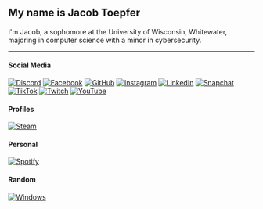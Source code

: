 
## My name is Jacob Toepfer
I'm Jacob, a sophomore at the University of Wisconsin, Whitewater, majoring in computer science with a minor in cybersecurity.
***
#### Social Media 

[![Discord](https://img.shields.io/badge/Discord-%235865F2.svg?&logo=discord&logoColor=white)](https://discord.com/users/817819540502085634)
[![Facebook](https://img.shields.io/badge/Facebook-%231877F2.svg?logo=Facebook&logoColor=white)](https://www.facebook.com/jatoepfer2006)
[![GitHub](https://img.shields.io/badge/GitHub-%23121011.svg?logo=github&logoColor=white)](https://github.com/JacobT2006)
[![Instagram](https://img.shields.io/badge/Instagram-%23E4405F.svg?logo=Instagram&logoColor=white)](https://www.instagram.com/jatoepfer2006)
[![LinkedIn](https://custom-icon-badges.demolab.com/badge/LinkedIn-0A66C2?logo=linkedin-white&logoColor=fff)](https://www.linkedin.com/in/jacob-toepfer-27b952247)
[![Snapchat](https://img.shields.io/badge/Snapchat-%23FFFC00.svg?logo=Snapchat&logoColor=white)](https://snapchat.com/t/puFACQpz)
[![TikTok](https://img.shields.io/badge/TikTok-black?logo=tiktok&logoColor=white)](https://www.tiktok.com/@jacobtoepfer1)
[![Twitch](https://img.shields.io/badge/Twitch-%239146FF.svg?logo=Twitch&logoColor=white)](https://www.twitch.tv/dinokiddo2006)
[![YouTube](https://img.shields.io/badge/YouTube-%23FF0000.svg?logo=YouTube&logoColor=white)](https://www.youtube.com/@jacobtoepfer8399)

#### Profiles

[![Steam](https://img.shields.io/badge/Steam-%23000000.svg?logo=steam&logoColor=white)](https://steamcommunity.com/profiles/76561199610946959)


#### Personal

[![Spotify](https://img.shields.io/badge/Spotify-1ED760?logo=spotify&logoColor=white)](https://open.spotify.com/user/31fqoni3zpgfzfhayycy6u5hxw7e?si=9KqCupLfSaudH1EFBSJQuA)

#### Random

[![Windows](https://custom-icon-badges.demolab.com/badge/Windows-0078D6?logo=windows11&logoColor=white)]()
